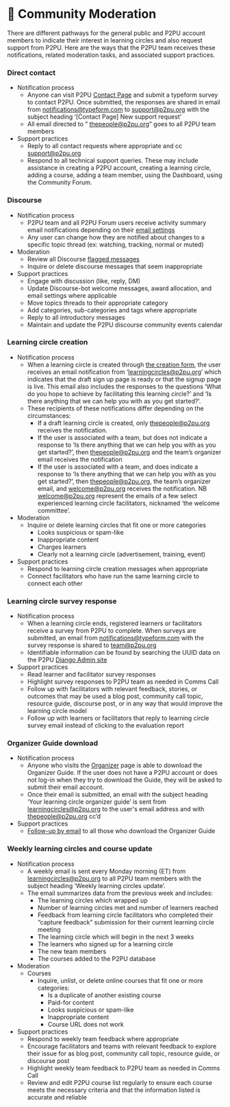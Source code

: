 # 🏡 Community Moderation

There are different pathways for the general public and P2PU account members to indicate their interest in learning circles and also request support from P2PU. Here are the ways that the P2PU team receives these notifications, related moderation tasks, and associated support practices.

###  **Direct contact**

* Notification process
  * Anyone can visit P2PU [Contact Page](https://www.p2pu.org/en/contact/) and submit a typeform survey to contact P2PU. Once submitted, the responses are shared in email from [notifications@typeform.com](mailto:notifications@typeform.com) to [support@p2pu.org](mailto:support@p2pu.org) with the subject heading ‘\[Contact Page\] New support request’
  * All email directed to “ [thepeople@p2pu.org](mailto:thepeople@p2pu.org)” goes to all P2PU team members
* Support practices
  * Reply to all contact requests where appropriate and cc [support@p2pu.org](mailto:support@p2pu.org)
  * Respond to all technical support queries. These may include assistance in creating a P2PU account, creating a learning circle, adding a course, adding a team member, using the Dashboard, using the Community Forum.

###  **Discourse**

* Notification process
  * P2PU team and all P2PU Forum users receive activity summary email notifications depending on their [email settings](https://community.p2pu.org/my/preferences/emails)
  * Any user can change how they are notified about changes to a specific topic thread \(ex: watching, tracking, normal or muted\)
* Moderation
  * Review all Discourse [flagged messages](https://community.p2pu.org/review)
  * Inquire or delete discourse messages that seem inappropriate
* Support practices
  * Engage with discussion \(like, reply, DM\) 
  * Update Discourse-bot welcome messages, award allocation, and email settings where applicable
  * Move topics threads to their appropriate category
  * Add categories, sub-categories and tags where appropriate
  * Reply to all introductory messages
  * Maintain and update the P2PU discourse community events calendar

###  **Learning circle creation**

* Notification process
  * When a learning circle is created through [the creation form](https://learningcircles.p2pu.org/en/studygroup/create/), the user receives an email notification from ‘[learningcircles@p2pu.org](mailto:learningcircles@p2pu.org)’ which indicates that the draft sign up page is ready or that the signup page is live. This email also includes the responses to the questions ‘What do you hope to achieve by facilitating this learning circle?’ and ‘Is there anything that we can help you with as you get started?’.
  * These recipients of these notifications differ depending on the circumstances:
    * If a draft learning circle is created, only [thepeople@p2pu.org](mailto:thepeople@p2pu.org) receives the notification.
    * If the user is associated with a team, but does not indicate a response to ‘Is there anything that we can help you with as you get started?’, then [thepeople@p2pu.org](mailto:thepeople@p2pu.org) and the team’s organizer email receives the notification
    * If the user is associated with a team, and does indicate a response to ‘Is there anything that we can help you with as you get started?’, then [thepeople@p2pu.org](mailto:thepeople@p2pu.org), the team’s organizer email, and [welcome@p2pu.org](mailto:welcome@p2pu.org) receives the notification. NB [welcome@p2pu.org](mailto:welcome@p2pu.org) represent the emails of a few select experienced learning circle facilitators, nicknamed ‘the welcome committee’.
* Moderation
  * Inquire or delete learning circles that fit one or more categories
    * Looks suspicious or spam-like
    * Inappropriate content
    * Charges learners
    * Clearly not a learning circle \(advertisement, training, event\)
* Support practices
  * Respond to learning circle creation messages when appropriate
  * Connect facilitators who have run the same learning circle to connect each other

###  **Learning circle survey response**

* Notification process
  * When a learning circle ends, registered learners or facilitators receive a survey from P2PU to complete. When surveys are submitted, an email from [notifications@typeform.com](mailto:notifications@typeform.com) with the survey response is shared to [team@p2pu.org](mailto:team@p2pu.org)
  * Identifiable information can be found by searching the UUID data on the P2PU [Django Admin site](https://learningcircles.p2pu.org/en/admin/)
* Support practices
  * Read learner and facilitator survey responses
  * Highlight survey responses to P2PU team as needed in Comms Call
  * Follow up with facilitators with relevant feedback, stories, or outcomes that may be used a blog post, community call topic, resource guide, discourse post, or in any way that would improve the learning circle model
  * Follow up with learners or facilitators that reply to learning circle survey email instead of clicking to the evaluation report

###  **Organizer Guide download**

* Notification process
  * Anyone who visits the [Organizer](https://www.p2pu.org/en/organize/) page is able to download the Organizer Guide. If the user does not have a P2PU account or does not log-in when they try to download the Guide, they will be asked to submit their email account. 
  * Once their email is submitted, an email with the subject heading ‘Your learning circle organizer guide’ is sent from [learningcircles@p2pu.org](mailto:learningcircles@p2pu.org) to the user's email address and with [thepeople@p2pu.org](mailto:thepeople@p2pu.org) cc’d
* Support practices
  * [Follow-up by email](https://docs.google.com/document/d/1tnhIk_nP5dGl8EAtO0_LslfR6IkYS8Oz4YtQbEiK_NQ/edit) to all those who download the Organizer Guide

###  **Weekly learning circles and course update**

* Notification process
  * A weekly email is sent every Monday morning \(ET\) from [learningcircles@p2pu.org](mailto:learningcircles@p2pu.org) to all P2PU team members with the subject heading ‘Weekly learning circles update’. 
  * The email summarizes data from the previous week and includes:
    * The learning circles which wrapped up
    * Number of learning circles met and number of learners reached
    * Feedback from learning circle facilitators who completed their “capture feedback” submission for their current learning circle meeting
    * The learning circle which will begin in the next 3 weeks
    * The learners who signed up for a learning circle
    * The new team members 
    * The courses added to the P2PU database
* Moderation
  * Courses
    * Inquire, unlist, or delete online courses that fit one or more categories:
      * Is a duplicate of another existing course
      * Paid-for content
      * Looks suspicious or spam-like
      * Inappropriate content
      * Course URL does not work
* Support practices
  * Respond to weekly team feedback where appropriate
  * Encourage facilitators and teams with relevant feedback to explore their issue for as blog post, community call topic, resource guide, or discourse post
  * Highlight weekly team feedback to P2PU team as needed in Comms Call
  * Review and edit P2PU course list regularly to ensure each course meets the necessary criteria and that the information listed is accurate and reliable

